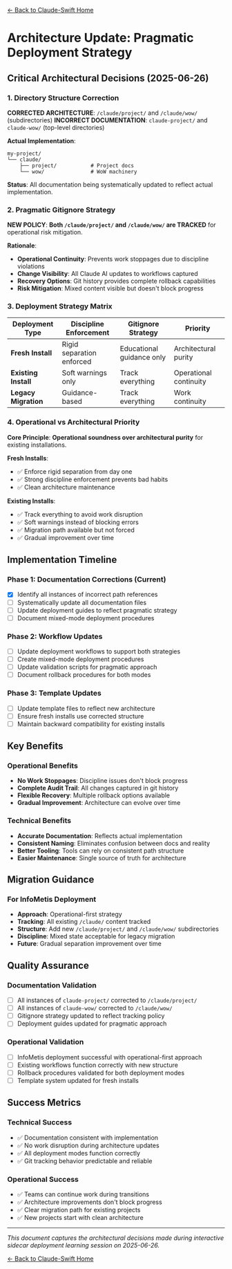 [← Back to Claude-Swift Home](../README.md)

# Architecture Update: Pragmatic Deployment Strategy

## Critical Architectural Decisions (2025-06-26)

### 1. Directory Structure Correction

**CORRECTED ARCHITECTURE**: `/claude/project/` and `/claude/wow/` (subdirectories)
**INCORRECT DOCUMENTATION**: `claude-project/` and `claude-wow/` (top-level directories)

**Actual Implementation**:
```
my-project/
└── claude/
    ├── project/           # Project docs
    └── wow/               # WoW machinery
```

**Status**: All documentation being systematically updated to reflect actual implementation.

### 2. Pragmatic Gitignore Strategy

**NEW POLICY**: **Both `/claude/project/` and `/claude/wow/` are TRACKED** for operational risk mitigation.

**Rationale**:
- **Operational Continuity**: Prevents work stoppages due to discipline violations
- **Change Visibility**: All Claude AI updates to workflows captured
- **Recovery Options**: Git history provides complete rollback capabilities
- **Risk Mitigation**: Mixed content visible but doesn't block progress

### 3. Deployment Strategy Matrix

| Deployment Type | Discipline Enforcement | Gitignore Strategy | Priority |
|----------------|----------------------|-------------------|----------|
| **Fresh Install** | Rigid separation enforced | Educational guidance only | Architectural purity |
| **Existing Install** | Soft warnings only | Track everything | Operational continuity |
| **Legacy Migration** | Guidance-based | Track everything | Work continuity |

### 4. Operational vs Architectural Priority

**Core Principle**: **Operational soundness over architectural purity** for existing installations.

**Fresh Installs**:
- ✅ Enforce rigid separation from day one
- ✅ Strong discipline enforcement prevents bad habits
- ✅ Clean architecture maintenance

**Existing Installs**:
- ✅ Track everything to avoid work disruption  
- ✅ Soft warnings instead of blocking errors
- ✅ Migration path available but not forced
- ✅ Gradual improvement over time

## Implementation Timeline

### Phase 1: Documentation Corrections (Current)
- [x] Identify all instances of incorrect path references
- [ ] Systematically update all documentation files
- [ ] Update deployment guides to reflect pragmatic strategy
- [ ] Document mixed-mode deployment procedures

### Phase 2: Workflow Updates
- [ ] Update deployment workflows to support both strategies
- [ ] Create mixed-mode deployment procedures
- [ ] Update validation scripts for pragmatic approach
- [ ] Document rollback procedures for both modes

### Phase 3: Template Updates  
- [ ] Update template files to reflect new architecture
- [ ] Ensure fresh installs use corrected structure
- [ ] Maintain backward compatibility for existing installs

## Key Benefits

### Operational Benefits
- **No Work Stoppages**: Discipline issues don't block progress
- **Complete Audit Trail**: All changes captured in git history
- **Flexible Recovery**: Multiple rollback options available
- **Gradual Improvement**: Architecture can evolve over time

### Technical Benefits
- **Accurate Documentation**: Reflects actual implementation
- **Consistent Naming**: Eliminates confusion between docs and reality
- **Better Tooling**: Tools can rely on consistent path structure
- **Easier Maintenance**: Single source of truth for architecture

## Migration Guidance

### For InfoMetis Deployment
- **Approach**: Operational-first strategy
- **Tracking**: All existing `/claude/` content tracked
- **Structure**: Add new `/claude/project/` and `/claude/wow/` subdirectories
- **Discipline**: Mixed state acceptable for legacy migration
- **Future**: Gradual separation improvement over time

## Quality Assurance

### Documentation Validation
- [ ] All instances of `claude-project/` corrected to `/claude/project/`
- [ ] All instances of `claude-wow/` corrected to `/claude/wow/`
- [ ] Gitignore strategy updated to reflect tracking policy
- [ ] Deployment guides updated for pragmatic approach

### Operational Validation
- [ ] InfoMetis deployment successful with operational-first approach
- [ ] Existing workflows function correctly with new structure
- [ ] Rollback procedures validated for both deployment modes
- [ ] Template system updated for fresh installs

## Success Metrics

### Technical Success
- ✅ Documentation consistent with implementation
- ✅ No work disruption during architecture updates
- ✅ All deployment modes function correctly
- ✅ Git tracking behavior predictable and reliable

### Operational Success  
- ✅ Teams can continue work during transitions
- ✅ Architecture improvements don't block progress
- ✅ Clear migration path for existing projects
- ✅ New projects start with clean architecture

---

*This document captures the architectural decisions made during interactive sidecar deployment learning session on 2025-06-26.*

[← Back to Claude-Swift Home](../README.md)